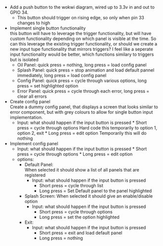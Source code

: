 * Add a push button to the wokwi diagram, wired up to 3.3v in and out to GPIO 34.
    * This button should trigger on rising edge, so only when pin 33 changes to high
* Implement single button functionality  
this button will have to leverage the trigger functionality, but will have custom functionality depending on which panel is visible at the time. So can this leverage the existing trigger functionality, or should we create a new input tupe functionality that mirrors triggers? I feel like a seperate input functionality would be better, which functions similary to triggers but is isolated
    * Oil Panel: quick press = nothing, long press = load config panel
    * Splash Panel: quick press = stop animation and load default pannel immediately, long press = load config panel
    * Config Panel: quick press = cycle through various options, long press = set highlighted option
    * Error Panel: quick press = cycle through each error, long press = clear all errors
* Create config panel  
Create a dummy config panel, that displays a screen that looks similar to error component, but with grey colours to allow for single button input implementation.
    * Input:
    what should happen if the input button is pressed
            * Short press = cycle through options
            Hard code this temporarily to option 1, option 2, exit
            * Long press = edit option
            Temporarily this will do nothing
* Implement config panel
    * Input:
    what should happen if the input button is pressed
            * Short press = cycle through options
            * Long press = edit option
    * options:
        * Default Panel:  
        When selected it should show a list of all panels that are registered
            * Input:
            what should happen if the input button is pressed
                * Short press = cycle through list
                * Long press = Set Default panel to the panel highlighted
        * Splash Screen:
        When selected it should give an enable/disable option
            * Input:
            what should happen if the input button is pressed
                * Short press = cycle through options
                * Long press = set the option highlighted
        * Exit:  
            * Input:
            what should happen if the input button is pressed
                * Short press = exit and load default panel
                * Long press = nothing